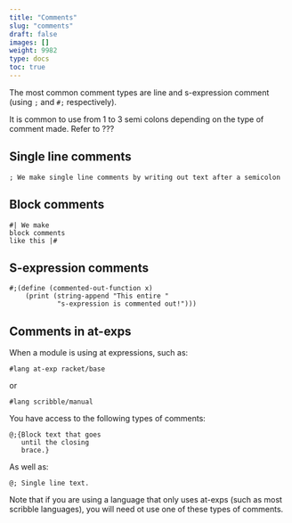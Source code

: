 ```yaml
---
title: "Comments"
slug: "comments"
draft: false
images: []
weight: 9982
type: docs
toc: true
---
```


The most common comment types are line and s-expression comment (using `;` and `#;` respectively).

It is common to use from 1 to 3 semi colons depending on the type of comment made.
Refer to ???

## Single line comments
    ; We make single line comments by writing out text after a semicolon

## Block comments
    #| We make
    block comments
    like this |#

## S-expression comments
    #;(define (commented-out-function x)
        (print (string-append "This entire "
                "s-expression is commented out!")))

## Comments in at-exps
When a module is using at expressions, such as:

    #lang at-exp racket/base

or

    #lang scribble/manual

You have access to the following types of comments:

    @;{Block text that goes
       until the closing
       brace.}

As well as:

    @; Single line text.

Note that if you are using a language that only uses at-exps (such as most scribble languages), you will need ot use one of these types of comments.

